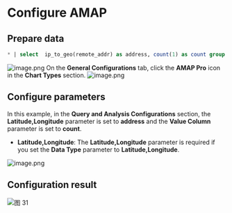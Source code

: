 # Configure AMAP
## Prepare data
```sql
* | select  ip_to_geo(remote_addr) as address, count(1) as count group by address order by count desc limit 10
```
![image.png](/img/src/visulization/mapPro/map/6e1d11b4a86002568db40b5a25fa8aca1292de3ecedf77f5851dd5389bc17090.png)
On the **General Configurations** tab, click the **AMAP Pro** icon in the **Chart Types** section.
![image.png](/img/src/visulization/mapPro/map/c5ae1f205cb79ee43f836a1f1f8d00e8c171a9da9d54b75aeb35fe8f5eeccc64.png)
## Configure parameters
In this example, in the **Query and Analysis Configurations** section, the **Latitude,Longitude** parameter is set to **address** and the **Value Column** parameter is set to **count**.

- **Latitude,Longitude**: The **Latitude,Longitude** parameter is required if you set the **Data Type** parameter to **Latitude,Longitude**.

![image.png](/img/src/visulization/mapPro/map/59eee1beae8246d6489667ceaac256161557d5220761baf1d98c0acd90b8daf9.png)
## Configuration result
![图 31](/img/src/visulization/mapPro/geoMap/25df10824afde9e33548603379ad23342a63dc2c759bf75452ed53646ab3ba69.png)

